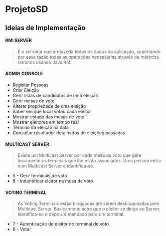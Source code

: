 # ProjetoSD

## Ideias de Implementação

#### RMI SERVER
> É o servidor que armazeda todos os dados da aplicação, suportando por essa razão
> todas as operações necessárias através de métodos remotos usando Java RMI.

#### ADMIN CONSOLE
* Registar Pessoas
* Criar Eleição
* Gerir listas de candidatos de uma eleição
* Gerir mesas de voto
* Alterar propriedade de uma eleição
* Saber em que local votou cada eleitor
* Mostrar estado das mesas de voto
* Mostrar eleitores em tempo real
* Término da eleição na data
* Consultar resultador detalhados de eleições passadas

#### MULTICAST SERVER
> Existe um Multicast Server por cada mesa de voto que gere localmente os terminais
> que lhe estão associados. Uma pessoa entra num Multicast Server e identifica-se,

* 5 - Gerir terminais de voto
* 6 - Indentificar eleitor na mesa de voto

#### VOTING TERMINAL
> As Voting Terminals estão bloquadas até serem desbloqueadas pelo Multicast Server.
> Basicamente acho que o eleitor se dirige ao Server, identifica-se e depois é mandado
> para um terminal.

* 7 - Autenticação de eleitor no terminal de voto
* 8 - Votar
